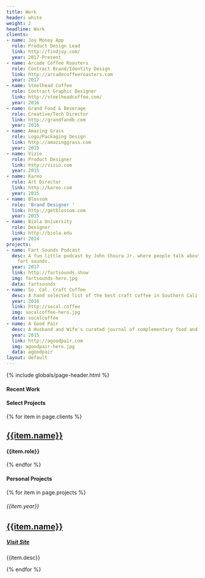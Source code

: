 ```yaml
---
title: Work
header: white
weight: 2
headline: Work
clients:
- name: Joy Money App
  role: Product Design Lead
  link: http://findjoy.com/
  year: 2017-Present
- name: Arcade Coffee Roasters
  role: Contract Brand/Identity Design
  link: http://arcadecoffeeroasters.com
  year: 2017
- name: Steelhead Coffee
  role: Contract Graphic Designer
  link: http://steelheadcoffee.com/
  year: 2016
- name: Grand Food & Beverage
  role: Creative/Tech Director
  link: http://grandfandb.com
  year: 2016
- name: Amazing Grass
  role: Logo/Packaging Design
  link: http://amazinggrass.com
  year: 2015
- name: Vizio
  role: Product Designer
  link: http://vizio.com
  year: 2015
- name: Kareo
  role: Art Director
  link: http://kareo.com
  year: 2015
- name: Blossom
  role: 'Brand Designer '
  link: http://getblossom.com
  year: 2015
- name: Biola University
  role: Designer
  link: http://biola.edu
  year: 2014
projects:
- name: Fart Sounds Podcast
  desc: A fun little podcast by John Choura Jr. where people talk about their favorite
    fart sounds.
  year: 2017
  link: http://fartsounds.show
  img: fartsounds-hero.jpg
  data: fartsounds
- name: So. Cal. Craft Coffee
  desc: A hand selected list of the best craft coffee in Southern California.
  year: 2016
  link: http://socal.coffee
  img: socalcoffee-hero.jpg
  data: socalcoffee
- name: A Good Pair
  desc: A Husband and Wife's curated journal of complementary food and drink pairings.
  year: 2015
  link: http://agoodpair.com
  img: agoodpair-hero.jpg
  data: agoodpair
layout: default
---
```



{% include globals/page-header.html %}

<section class="page-body">
  <div class="post-content wrapper xs-mb6">
      <div class="xs-block gutters">
          <div class="col xs-col-12">
            <h4 class="xs-mt3 xs-mb2 xs-pr1 xs-inline-block">Recent Work</h4>
          </div>
      </div>
  </div>
</section>

<div class="shots"></div>

<section class="page-body">
  <div class="post-content wrapper xs-mt3">
      <div class="xs-block gutters">
        <div class="col xs-col-12 xs-mb4">
          <div class="xs-col-12 xs-overflow-hidden line-span">
            <h4 class="xs-mt6 xs-mb3 xs-pr1 xs-inline-block">Select Projects</h4>
          </div>
        </div>
        {% for item in page.clients %}
          <div class="col xs-col-12 md-col-6 lg-col-4 xs-mb4 xs-mt3 xs-inline-block client-col">
            <h2 class="xs-mb2 xs-pr6"><a href="{{item.link}}">{{item.name}}</a></h2>
            <h4 class="-xs-pr6">{{item.role}}</h4>
          </div>
        {% endfor %}
      </div>
  </div>
</section>

<section class="page-body">
  <div class="post-content wrapper xs-mt3">
      <div class="xs-block gutters">
        <div class="col xs-col-12 xs-mb4">
          <div class="xs-col-12 xs-overflow-hidden line-span">
            <h4 class="xs-mt6 xs-mb3 xs-pr1 xs-inline-block">Personal Projects</h4>
          </div>
        </div>
        {% for item in page.projects %}
          <div class="col xs-col-12 xs-mb3 xs-mt6 xs-block ">
            <div class="">
              <h6>{{item.year}}</h6>
              <div class="col md-col-6 lg-col-5 xs-mb3 xs-pr6 txt" data-txt="{{item.data}}">
                <h2 class="xs-mb2"><a href="{{item.link}}">{{item.name}}</a></h2>
                <h5><a href="{{item.link}}">Visit Site</a></h5>
              </div>
              <p class="col md-col-5 lg-col-5 xs-pb2">{{item.desc}}</p>
            </div>
          </div>
        {% endfor %}
      </div>
  </div>
</section>

<script type="text/javascript">

{% comment %}
  https://fish-roll.glitch.me/
  https://glitch.com/edit/#!/fish-roll?path=README.md:1:0
{% endcomment %}

jribbble.shots({token: "7e7b1c2be2b0462dc24d1b553439eaf0f9200e28fc74a2da77a3b72e3ac1ed75"}, function(shots) {
  document.querySelector(".shots").innerHTML = shots.reduce(function(html, shot) {
    return html + '<span class="shots--shot"><a href="'+  shot.html_url + '" target="_blank"><img src="' + shot.images.hidpi + '"></a></span>';
  }, "");
});

</script>

